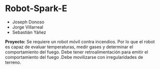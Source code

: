 # Robot-Spark-E

<ul>
  <li>Joseph Donoso</li>
  <li>Jorge Villarreal</li>
  <li>Sebastián Yáñez</li>
</ul>

<p><strong>Proyecto:</strong> Se requiere un robot móvil contra incendios. Por lo que el robot es capaz de evaluar temperaturas, medir
gases y determinar el comportamiento del fuego. Debe tener retroalimentación para emitir el
comportamiento del fuego .Debe movilizarse con irregularidades de terreno.</p>
